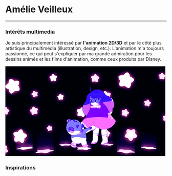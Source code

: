 # Amélie Veilleux
---------------
### Intérêts multimedia
Je suis principalement intéressé par **l'animation 2D/3D** et par le côté plus artistique du multimédia (illustration, design, etc.). L'animation m'a toujours passionné, ce qui peut s'expliquer par ma grande admiration pour les dessins animés et les films d'animation, comme ceux produits par Disney.

![Image](beeandpuppucatghif.gif)

### Inspirations
